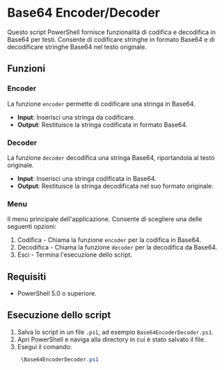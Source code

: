 # Base64 Encoder/Decoder

Questo script PowerShell fornisce funzionalità di codifica e decodifica in Base64 per testi. Consente di codificare stringhe in formato Base64 e di decodificare stringhe Base64 nel testo originale.

## Funzioni

### Encoder
La funzione `encoder` permette di codificare una stringa in Base64.

- **Input**: Inserisci una stringa da codificare.
- **Output**: Restituisce la stringa codificata in formato Base64.

### Decoder
La funzione `decoder` decodifica una stringa Base64, riportandola al testo originale.

- **Input**: Inserisci una stringa codificata in Base64.
- **Output**: Restituisce la stringa decodificata nel suo formato originale.

### Menu
Il menu principale dell'applicazione. Consente di scegliere una delle seguenti opzioni:
1. Codifica - Chiama la funzione `encoder` per la codifica in Base64.
2. Decodifica - Chiama la funzione `decoder` per la decodifica da Base64.
3. Esci - Termina l'esecuzione dello script.

## Requisiti

- PowerShell 5.0 o superiore.

## Esecuzione dello script

1. Salva lo script in un file `.ps1`, ad esempio `Base64EncoderDecoder.ps1`.
2. Apri PowerShell e naviga alla directory in cui è stato salvato il file.
3. Esegui il comando:
   ```powershell
   .\Base64EncoderDecoder.ps1
